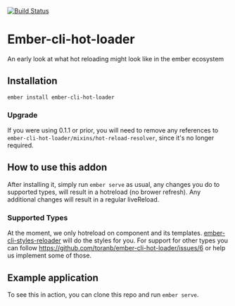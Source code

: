 [![Build Status](https://travis-ci.org/toranb/ember-cli-hot-loader.svg?branch=master)](https://travis-ci.org/toranb/ember-cli-hot-loader)

# Ember-cli-hot-loader

An early look at what hot reloading might look like in the ember ecosystem

## Installation

```
ember install ember-cli-hot-loader
```

### Upgrade

If you were using 0.1.1 or prior, you will need to remove any references 
to `ember-cli-hot-loader/mixins/hot-reload-resolver`, since it's no
longer required. 

## How to use this addon

After installing it, simply run `ember serve` as usual, any changes you do to supported types, will result in a hotreload (no brower refresh). 
Any additional changes will result in a regular liveReload. 

### Supported Types

At the moment, we only hotreload on component and its templates. 
[ember-cli-styles-reloader](https://www.npmjs.com/package/ember-cli-styles-reloader) will do the styles for you. For support for other 
types you can follow https://github.com/toranb/ember-cli-hot-loader/issues/6 
or help us implement some of those. 

## Example application

To see this in action, you can clone this repo and run `ember serve`. 
